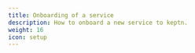 ```yaml
---
title: Onboarding of a service
description: How to onboard a new service to keptn.
weight: 16
icon: setup
---
```

